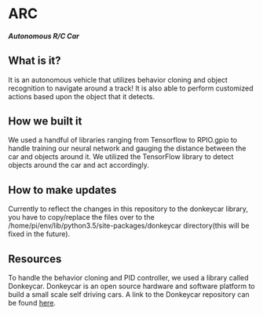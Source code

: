 # ARC
#### *Autonomous R/C Car*
## What is it?
It is an autonomous vehicle that utilizes behavior cloning and object recognition to navigate around a track! It is also able to perform customized actions based upon the object that it detects.
## How we built it
We used a handful of libraries ranging from Tensorflow to RPIO.gpio to handle training our neural network and gauging the distance between the car and objects around it. We utilized the TensorFlow library to detect objects around the car and act accordingly.
## How to make updates
Currently to reflect the changes in this repository to the donkeycar library, you have to copy/replace the files over to the /home/pi/env/lib/python3.5/site-packages/donkeycar directory(this will be fixed in the future).
## Resources
To handle the behavior cloning and PID controller, we used a library called Donkeycar. Donkeycar is an open source hardware and software platform to build a small scale self driving cars. A link to the Donkeycar repository can be found [here](https://github.com/autorope/donkeycar).
